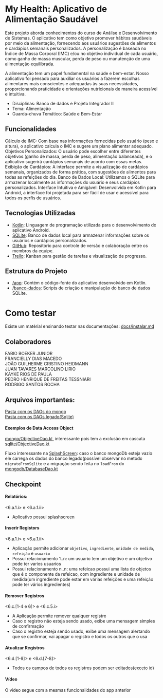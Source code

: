 # My Health: Aplicativo de Alimentação Saudável

Este projeto aborda conhecimentos do curso de Análise e Desenvolvimento de Sistemas. O aplicativo tem como objetivo promover hábitos saudáveis por meio da
alimentação, fornecendo aos usuários sugestões de alimentos e cardápios semanais personalizados. A personalização é baseada no Índice de Massa Corporal
(IMC) e/ou no objetivo individual de cada usuário, como ganho de massa muscular, perda de peso ou manutenção de uma alimentação equilibrada.


A alimentação tem um papel fundamental na saúde e bem-estar. Nosso aplicativo foi pensado para auxiliar os usuários a fazerem escolhas alimentares mais
conscientes e adequadas às suas necessidades, proporcionando praticidade e orientações nutricionais de maneira acessível e intuitiva.

* Disciplinas: Banco de dados e Projeto Integrador II
* Tema: Alimentação
* Guarda-chuva Temático: Saúde e Bem-Estar

## Funcionalidades
Cálculo de IMC: Com base nas informações fornecidas pelo usuário (peso e altura), o aplicativo calcula o IMC e sugere um plano alimentar adequado. Objetivos
Personalizados: O usuário pode escolher entre diferentes objetivos (ganho de massa, perda de peso, alimentação balanceada), e o aplicativo sugerirá cardápios
semanais de acordo com essas metas. Exibição de Cardápios: A interface permite a visualização de cardápios semanais, organizados de forma prática, com
sugestões de alimentos para todas as refeições do dia. Banco de Dados Local: Utilizamos o SQLite para armazenar localmente as informações do usuário e seus
cardápios personalizados. Interface Intuitiva e Amigável: Desenvolvida em Kotlin para Android, a interface foi projetada para ser fácil de usar e acessível para todos
os perfis de usuários.

## Tecnologias Utilizadas
* [Kotlin](https://kotlinlang.org/): Linguagem de programação utilizada para o desenvolvimento do aplicativo Android.
* [SQLite](https://www.sqlite.org/): Banco de dados local para armazenar informações sobre os usuários e cardápios personalizados.
* [GitHub](https://github.com/): Repositório para controle de versão e colaboração entre os membros da equipe.
* [Trello](https://trello.com/): Kanban para gestão de tarefas e visualização de progresso.


## Estrutura do Projeto
* [/app](https://github.com/FranciellyDiasM/MyHealth/tree/main/MyHealth): Contém o código-fonte do aplicativo desenvolvido em Kotlin.
* [/banco-dados](https://github.com/FranciellyDiasM/MyHealth/tree/main/banco-dados): Scripts de criação e manipulação do banco de dados SQLite.

# Como testar
Existe um matérial ensinando testar nas documentações: [docs/instalar.md](https://github.com/FranciellyDiasM/MyHealth/blob/main/docs/instalar.md)

## Colaboradores
FABIO BOEKER JUNIOR  
FRANCIELLY DIAS MACEDO  
JOÃO GUILHERME CRISTINO HEIDMANN  
JUAN TAVARES MARCOLINO LIRIO  
KAYKE RIOS DE PAULA  
PEDRO HENRIQUE DE FREITAS TESSNIARI  
RODRIGO SANTOS ROCHA  

## Arquivos importantes:
[Pasta com os DAOs do mongo](https://github.com/FranciellyDiasM/MyHealth/tree/main/MyHealth/app/src/main/java/br/com/quatrodcum/myhealth/model/dao/mongodb)  
[Pasta com os DAOs legado(Sqlite)](https://github.com/FranciellyDiasM/MyHealth/tree/main/MyHealth/app/src/main/java/br/com/quatrodcum/myhealth/model/dao/sqlite)

#### Exemplos de Data Access Object
[mongo/ObjectiveDao.kt](https://github.com/FranciellyDiasM/MyHealth/blob/main/MyHealth/app/src/main/java/br/com/quatrodcum/myhealth/model/dao/mongodb/ObjectiveDao.kt), interessante pois tem a exclusão em cascata  
[sqlite/ObjectiveDao.kt](https://github.com/FranciellyDiasM/MyHealth/blob/main/MyHealth/app/src/main/java/br/com/quatrodcum/myhealth/model/dao/sqlite/ObjectiveDao.kt)

Fluxo interessante na [SplashScreen](https://github.com/FranciellyDiasM/MyHealth/blob/main/MyHealth/app/src/main/java/br/com/quatrodcum/myhealth/controller/SplashScreenController.kt): caso o banco mongoDb esteja vazio ele carrega os dados do banco legado(possível observar no metodo `migrateFromSqlite` e a migração sendo feita no `loadFrom` do [mongodb/DatabaseDao.kt](https://github.com/FranciellyDiasM/MyHealth/blob/main/MyHealth/app/src/main/java/br/com/quatrodcum/myhealth/model/dao/mongodb/DatabaseDao.kt)


## Checkpoint
#### Relatórios:
<6.a.1.i> e <6.a.1.ii>
* Aplicativo possui splashscreen

#### Inserir Registors
<6.a.1.i> e <6.a.1.ii>
* Aplicação permite adicionar `objetivo`, `ingrediente`, `unidade de medida`, `refeição` e `usuario`
* Possui relacionamento 1..n: um usuario tem um objetivo e um objetivo pode ter varios usuarios
* Possui relacionamento n..n: uma refeicao possui uma lista de objetos que é o componente da refeicao, com ingrediente e unidade de medida(um ingrediente pode estar em várias refeições e uma refeição pode ter vários ingredientes)

#### Remover Registros
<6.c.[1-4 e 6]> e <6.c.5.i>
* A Aplicação permite remover qualquer registro
* Caso o registro não esteja sendo usado, exibe uma mensagem simples de confirmação
* Caso o registro esteja sendo usado, exibe uma mensagem alertando que se confirmar, vai apagar o registro e todos os outros que o usa

#### Atualizar Registros
<6.d.[1-6]> e <6.d.[7-8]>
* Todos os campos de todos os registros podem ser editados(exceto id)

#### Vídeo
O vídeo segue com a mesmas funcionalidades do app anterior

